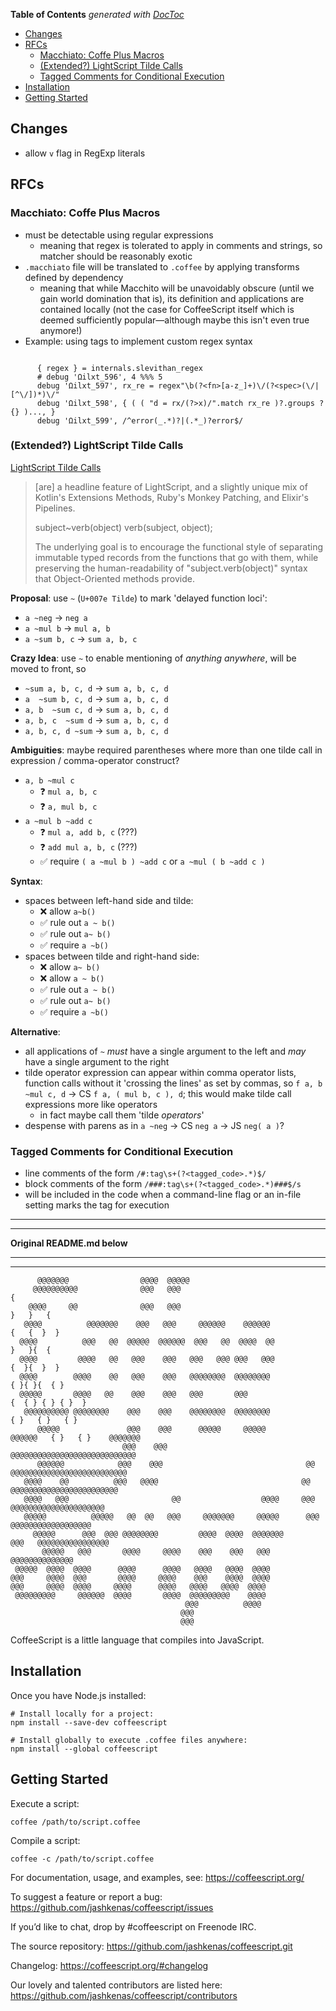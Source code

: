 <!-- START doctoc generated TOC please keep comment here to allow auto update -->
<!-- DON'T EDIT THIS SECTION, INSTEAD RE-RUN doctoc TO UPDATE -->
**Table of Contents**  *generated with [DocToc](https://github.com/thlorenz/doctoc)*

- [Changes](#changes)
- [RFCs](#rfcs)
  - [Macchiato: Coffe Plus Macros](#macchiato-coffe-plus-macros)
  - [(Extended?) LightScript Tilde Calls](#extended-lightscript-tilde-calls)
  - [Tagged Comments for Conditional Execution](#tagged-comments-for-conditional-execution)
- [Installation](#installation)
- [Getting Started](#getting-started)

<!-- END doctoc generated TOC please keep comment here to allow auto update -->



## Changes

* allow `v` flag in RegExp literals


## RFCs

### Macchiato: Coffe Plus Macros

* must be detectable using regular expressions
  * meaning that regex is tolerated to apply in comments and strings, so matcher should be reasonably exotic
* `.macchiato` file will be translated to `.coffee` by applying transforms defined by dependency
  * meaning that while Macchito will be unavoidably obscure (until we gain world domination that is), its
    definition and applications are contained locally (not the case for CoffeeScript itself which is deemed
    sufficiently popular—although maybe this isn't even true anymore!)
* Example: using tags to implement custom regex syntax

```

      { regex } = internals.slevithan_regex
      # debug 'Ωilxt_596', 4 %%% 5
      debug 'Ωilxt_597', rx_re = regex"\b(?<fn>[a-z_]+)\/(?<spec>(\/|[^\/])*)\/"
      debug 'Ωilxt_598', { ( ( "d = rx/(?>x)/".match rx_re )?.groups ? {} )..., }
      debug 'Ωilxt_599', /^error(_.*)?|(.*_)?error$/

```

### (Extended?) LightScript Tilde Calls

[LightScript Tilde Calls](https://www.lightscript.org/docs/#tilde-calls)

> [are] a headline feature of LightScript, and a slightly unique mix of Kotlin's Extensions Methods, Ruby's
> Monkey Patching, and Elixir's Pipelines.
>
> subject\~verb(object)
> verb(subject, object);
>
> The underlying goal is to encourage the functional style of separating immutable typed records from the
> functions that go with them, while preserving the human-readability of "subject.verb(object)" syntax that
> Object-Oriented methods provide.

**Proposal**: use `~` (`U+007e Tilde`) to mark 'delayed function loci':

* `a ~neg`        -> `neg a`
* `a ~mul b`      -> `mul a, b`
* `a ~sum b, c`   -> `sum a, b, c`

**Crazy Idea**: use `~` to enable mentioning of *anything* *anywhere*, will be moved to front, so

* `~sum a, b, c, d` -> `sum a, b, c, d`
* `a  ~sum b, c, d` -> `sum a, b, c, d`
* `a, b  ~sum c, d` -> `sum a, b, c, d`
* `a, b, c  ~sum d` -> `sum a, b, c, d`
* `a, b, c, d ~sum` -> `sum a, b, c, d`

**Ambiguities**: maybe required parentheses where more than one tilde call in expression / comma-operator
construct?

* `a, b ~mul c`
  * ❓ `mul a, b, c`
  * ❓ `a, mul b, c`
* `a ~mul b ~add c`
  * ❓ `mul a, add b, c` (???)
  * ❓ `add mul a, b, c` (???)
  * ✅ require `( a ~mul b ) ~add c` or `a ~mul ( b ~add c )`

**Syntax**:

* spaces between left-hand side and tilde:
  * ❌ allow `a~b()`
  * ✅ rule out `a ~ b()`
  * ✅ rule out `a~ b()`
  * ✅ require `a ~b()`
* spaces between tilde and right-hand side:
  * ❌ allow `a~ b()`
  * ❌ allow `a ~ b()`
  * ✅ rule out `a ~ b()`
  * ✅ rule out `a~ b()`
  * ✅ require `a ~b()`

**Alternative**:

* all applications of `~` *must* have a single argument to the left and *may* have a single argument to the
  right
* tilde operator expression can appear within comma operator lists, function calls without it 'crossing the
  lines' as set by commas, so `f a, b ~mul c, d` -> CS `f a, ( mul b, c ), d`; this would make tilde call
  expressions more like operators
  * in fact maybe call them 'tilde *operators*'
* despense with parens as in `a ~neg` -> CS `neg a` -> JS `neg( a )`?

### Tagged Comments for Conditional Execution

* line comments of the form `/#:tag\s+(?<tagged_code>.*)$/`
* block comments of the form `/###:tag\s+(?<tagged_code>.*)###$/s`
* will be included in the code when a command-line flag or an in-file setting marks the tag for execution

------------------------------------------------------------------------------------------------------------
------------------------------------------------------------------------------------------------------------

**Original README.md below**

------------------------------------------------------------------------------------------------------------
------------------------------------------------------------------------------------------------------------




```
      @@@@@@@                @@@@  @@@@@
     @@@@@@@@@@              @@@   @@@                                           {
    @@@@     @@              @@@   @@@                                        }   }   {
   @@@@          @@@@@@@    @@@   @@@     @@@@@@    @@@@@@                   {   {  }  }
  @@@@          @@@   @@  @@@@@  @@@@@@  @@@   @@  @@@@  @@                   }   }{  {
  @@@@         @@@@   @@   @@@    @@@   @@@   @@@ @@@   @@@                  {  }{  }  }
  @@@@        @@@@    @@   @@@    @@@   @@@@@@@@  @@@@@@@@                  { }{ }{  { }
  @@@@@       @@@@   @@    @@@    @@@   @@@       @@@                     {  { } { } { }  }
   @@@@@@@@@@ @@@@@@@@    @@@    @@@    @@@@@@@@  @@@@@@@@                 { }   { }   { }
      @@@@@               @@@    @@@      @@@@@     @@@@@           @@@@@@   { }   { }    @@@@@@@
                         @@@    @@@                                 @@@@@@@@@@@@@@@@@@@@@@@@@@@@
      @@@@@@            @@@    @@@                                @@ @@@@@@@@@@@@@@@@@@@@@@@@@@
   @@@@    @@          @@@   @@@@                                @@   @@@@@@@@@@@@@@@@@@@@@@@@
   @@@@   @@@                       @@                  @@@@     @@@   @@@@@@@@@@@@@@@@@@@@@
   @@@@@          @@@@@   @@  @@   @@@     @@@@@@@     @@@@@      @@@    @@@@@@@@@@@@@@@@@@
     @@@@@      @@@  @@@ @@@@@@@@         @@@@  @@@@  @@@@@@@       @@@   @@@@@@@@@@@@@@@@
       @@@@@   @@@       @@@@     @@@@    @@@    @@@   @@@                 @@@@@@@@@@@@@@
 @@@@@  @@@@  @@@@      @@@@      @@@@   @@@@   @@@@  @@@@
@@@     @@@@  @@@       @@@@     @@@@    @@@    @@@@  @@@@
@@@     @@@@  @@@@     @@@@      @@@@   @@@@   @@@@  @@@@
 @@@@@@@@@     @@@@@@  @@@@       @@@@  @@@@@@@@@    @@@@
                                       @@@          @@@@
                                      @@@
                                      @@@
```

CoffeeScript is a little language that compiles into JavaScript.

## Installation

Once you have Node.js installed:

```shell
# Install locally for a project:
npm install --save-dev coffeescript

# Install globally to execute .coffee files anywhere:
npm install --global coffeescript
```

## Getting Started

Execute a script:

```shell
coffee /path/to/script.coffee
```

Compile a script:

```shell
coffee -c /path/to/script.coffee
```

For documentation, usage, and examples, see: https://coffeescript.org/

To suggest a feature or report a bug: https://github.com/jashkenas/coffeescript/issues

If you’d like to chat, drop by #coffeescript on Freenode IRC.

The source repository: https://github.com/jashkenas/coffeescript.git

Changelog: https://coffeescript.org/#changelog

Our lovely and talented contributors are listed here: https://github.com/jashkenas/coffeescript/contributors
